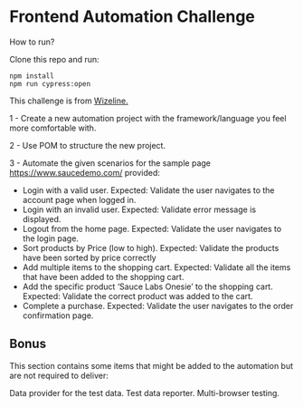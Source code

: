 # Frontend Automation Challenge

How to run?

Clone this repo and run:

```
npm install
npm run cypress:open
```

This challenge is from [Wizeline.](https://www.wizeline.com/careers/)

1 - Create a new automation project with the framework/language you feel more comfortable with.

2 - Use POM to structure the new project.

3 - Automate the given scenarios for the sample page https://www.saucedemo.com/ provided:

- Login with a valid user. Expected: Validate the user navigates to the account page when logged in.
- Login with an invalid user. Expected: Validate error message is displayed.
- Logout from the home page. Expected: Validate the user navigates to the login page.
- Sort products by Price (low to high). Expected: Validate the products have been sorted by price correctly
- Add multiple items to the shopping cart. Expected: Validate all the items that have been added to the shopping cart.
- Add the specific product ‘Sauce Labs Onesie’ to the shopping cart. Expected: Validate the correct product was added to the cart.
- Complete a purchase. Expected: Validate the user navigates to the order confirmation page.

## Bonus

This section contains some items that might be added to the automation but are not required to deliver:

Data provider for the test data.
Test data reporter.
Multi-browser testing.
